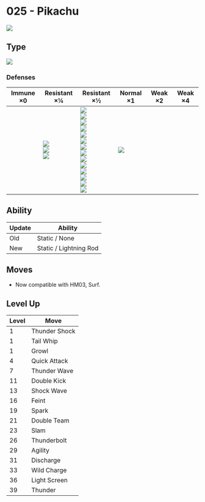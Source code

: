 # 025 - Pikachu
![][025]

## Type

![][electric]

### Defenses

Immune ×0 | Resistant ×¼ | Resistant ×½ | Normal ×1 | Weak ×2 | Weak ×4
---       | ---          | ---          | ---       | ---     | ---
| | ![][flying]<br> ![][steel]<br> ![][electric]<br> | ![][normal]<br> ![][fighting]<br> ![][poison]<br> ![][rock]<br> ![][bug]<br> ![][ghost]<br> ![][fire]<br> ![][water]<br> ![][grass]<br> ![][psychic]<br> ![][ice]<br> ![][dragon]<br> ![][dark]<br> ![][fairy]<br> | ![][ground]<br> | | 

## Ability

Update | Ability
---    | ---
Old    | Static / None
New    | Static / Lightning Rod

## Moves

 - Now compatible with HM03, Surf.

## Level Up

Level | Move
---   | ---
  1   | Thunder Shock
  1   | Tail Whip
  1   | Growl
  4   | Quick Attack
  7   | Thunder Wave
 11   | Double Kick
 13   | Shock Wave
 16   | Feint
 19   | Spark
 21   | Double Team
 23   | Slam
 26   | Thunderbolt
 29   | Agility
 31   | Discharge
 33   | Wild Charge
 36   | Light Screen
 39   | Thunder

[025]: ../img/pokemon/025.png
[normal]: ../img/types/normal.png
[fire]: ../img/types/fire.png
[fighting]: ../img/types/fighting.png
[water]: ../img/types/water.png
[flying]: ../img/types/flying.png
[grass]: ../img/types/grass.png
[poison]: ../img/types/poison.png
[electric]: ../img/types/electric.png
[ground]: ../img/types/ground.png
[psychic]: ../img/types/psychic.png
[rock]: ../img/types/rock.png
[ice]: ../img/types/ice.png
[bug]: ../img/types/bug.png
[dragon]: ../img/types/dragon.png
[ghost]: ../img/types/ghost.png
[dark]: ../img/types/dark.png
[steel]: ../img/types/steel.png
[fairy]: ../img/types/fairy.png
